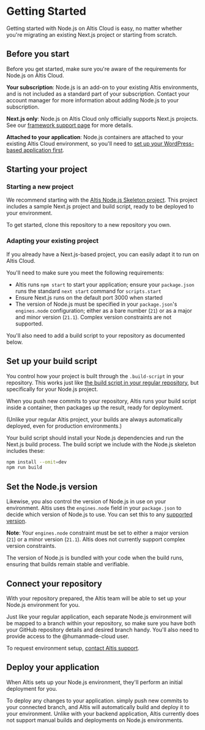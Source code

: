 # Getting Started

Getting started with Node.js on Altis Cloud is easy, no matter whether you're migrating an existing Next.js project or starting from scratch.


## Before you start

Before you get started, make sure you're aware of the requirements for Node.js on Altis Cloud.

**Your subscription**: Node.js is an add-on to your existing Altis environments, and is not included as a standard part of your subscription. Contact your account manager for more information about adding Node.js to your subscription.

**Next.js only**: Node.js on Altis Cloud only officially supports Next.js projects. See our [framework support page](./frameworks.md) for more details.

**Attached to your application**: Node.js containers are attached to your existing Altis Cloud environment, so you'll need to [set up your WordPress-based application first](docs://getting-started/).


## Starting your project

### Starting a new project

We recommend starting with the [Altis Node.js Skeleton project](https://github.com/humanmade/altis-nodejs-skeleton). This project includes a sample Next.js project and build script, ready to be deployed to your environment.

To get started, clone this repository to a new repository you own.


### Adapting your existing project

If you already have a Next.js-based project, you can easily adapt it to run on Altis Cloud.

You'll need to make sure you meet the following requirements:

* Altis runs `npm start` to start your application; ensure your `package.json` runs the standard `next start` command for `scripts.start`
* Ensure Next.js runs on the default port 3000 when started
* The version of Node.js must be specified in your `package.json`'s `engines.node` configuration; either as a bare number (`21`) or as a major and minor version (`21.1`). Complex version constraints are not supported.

You'll also need to add a build script to your repository as documented below.


## Set up your build script

You control how your project is built through the `.build-script` in your repository. This works just like [the build script in your regular repository](../build-scripts/), but specifically for your Node.js project.

When you push new commits to your repository, Altis runs your build script inside a container, then packages up the result, ready for deployment.

(Unlike your regular Altis project, your builds are always automatically deployed, even for production environments.)

Your build script should install your Node.js dependencies and run the Next.js build process. The build script we include with the Node.js skeleton includes these:

```sh
npm install --omit=dev
npm run build
```


## Set the Node.js version

Likewise, you also control the version of Node.js in use on your environment. Altis uses the `engines.node` field in your `package.json` to decide which version of Node.js to use. You can set this to any [supported version](./specifications.md).

**Note**: Your `engines.node` constraint must be set to either a major version (`21`) or a minor version (`21.1`). Altis does not currently support complex version constraints.

The version of Node.js is bundled with your code when the build runs, ensuring that builds remain stable and verifiable.


## Connect your repository

With your repository prepared, the Altis team will be able to set up your Node.js environment for you.

Just like your regular application, each separate Node.js environment will be mapped to a branch within your repository, so make sure you have both your GitHub repository details and desired branch handy. You'll also need to provide access to the @humanmade-cloud user.

To request environment setup, [contact Altis support](support://new).


## Deploy your application

When Altis sets up your Node.js environment, they'll perform an initial deployment for you.

To deploy any changes to your application. simply push new commits to your connected branch, and Altis will automatically build and deploy it to your environment. Unlike with your backend application, Altis currently does not support manual builds and deployments on Node.js environments.
